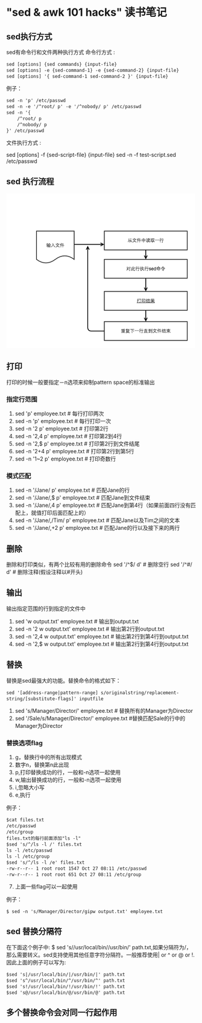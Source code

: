 # "sed & awk 101 hacks" 读书笔记 

## sed执行方式
sed有命令行和文件两种执行方式
命令行方式   : 

    sed [options] {sed commands} {input-file}
    sed [options] -e {sed-command-1} -e {sed-command-2} {input-file}
    sed [options] '{ sed-command-1 sed-command-2 }' {input-file}

例子：

    sed -n 'p' /etc/passwd
    sed -n -e '/^root/ p' -e '/^nobody/ p' /etc/passwd    
    sed -n '{ 
        /^root/ p
        /^nobody/ p
    }' /etc/passwd

文件执行方式 :
    
   sed [options] -f {sed-script-file} {input-file}
   sed -n -f test-script.sed /etc/passwd

## sed 执行流程

<img src="./sed-flow.png">
   
## 打印
打印的时候一般要指定－n选项来抑制pattern space的标准输出

### 指定行范围
1. sed 'p' employee.txt         # 每行打印两次
2. sed -n 'p' employee.txt      # 每行打印一次
3. sed -n '2 p' employee.txt    # 打印第2行
4. sed -n '2,4 p' employee.txt  # 打印第2到4行
5. sed -n '2,$ p' employee.txt  # 打印第2行到文件结尾
6. sed -n '2+4 p' employee.txt  # 打印第2行到第5行
7. sed -n '1~2 p' employee.txt  # 打印奇数行

### 模式匹配
1. sed -n '/Jane/ p' employee.txt       # 匹配Jane的行
2. sed -n '/Jane/,$ p' employee.txt     # 匹配Jane到文件结束
3. sed -n '/Jane/,4 p' employee.txt     # 匹配Jane到第4行（如果前面四行没有匹配上，就值打印后面匹配上的）
4. sed -n '/Jane/,/Tim/ p' employee.txt # 匹配Jane以及Tim之间的文本
5. sed -n '/Jane/,+2 p' employee.txt    # 匹配Jane的行以及接下来的两行

## 删除
删除和打印类似，有两个比较有用的删除命令
sed '/^$/ d'  # 删除空行
sed '/^#/ d'  # 删除注释(假设注释以#开头)

## 输出
输出指定范围的行到指定的文件中

1. sed 'w output.txt' employee.txt        # 输出到output.txt
2. sed -n '2 w output.txt' employee.txt   # 输出第2行到output.txt
3. sed -n '2,4 w output.txt' employee.txt # 输出第2行到第4行到output.txt
4. sed -n '2,$ w output.txt' employee.txt # 输出第2行到第4行到output.txt

## 替换
替换是sed最强大的功能。替换命令的格式如下：

    sed '[address-range|pattern-range] s/originalstring/replacement-string/[substitute-flags]' inputfile

1. sed 's/Manager/Director/' employee.txt   # 替换所有的Manager为Director
2. sed '/Sale/s/Manager/Director/' employee.txt #替换匹配Sale的行中的Manager为Director


### 替换选项flag 

1. g，替换行中的所有出现模式
2. 数字n，替换第n此出现
3. p,打印替换成功的行，一般和-n选项一起使用
4. w,输出替换成功的行，一般和-n选项一起使用
5. i,忽略大小写
6. e,执行

例子：

    $cat files.txt
    /etc/passwd
    /etc/group
    files.txt的每行前面添加"ls -l"
    $sed 's/^/ls -l /' files.txt
    ls -l /etc/passwd
    ls -l /etc/group
    $sed 's/^/ls -l /e' files.txt
    -rw-r--r-- 1 root root 1547 Oct 27 08:11 /etc/passwd
    -rw-r--r-- 1 root root 651 Oct 27 08:11 /etc/group 
   
7. 上面一些flag可以一起使用

例子：

    $ sed -n 's/Manager/Director/gipw output.txt' employee.txt 

## sed 替换分隔符
在下面这个例子中: $ sed 's/\/usr\/local\/bin/\/usr\/bin/' path.txt,如果分隔符为/，那么需要转义。sed支持使用其他任意字符分隔符。一般推荐使用| or ^ or @ or !.因此上面的例子可以写为:

    $sed 's|/usr/local/bin/|/usr/bin/|' path.txt
    $sed 's^/usr/local/bin/^/usr/bin/^' path.txt
    $sed 's!/usr/local/bin/!/usr/bin/!' path.txt
    $sed 's@/usr/local/bin/@/usr/bin/@' path.txt

## 多个替换命令会对同一行起作用

## 
